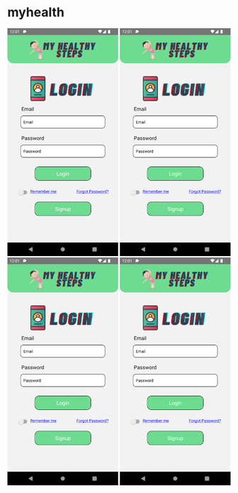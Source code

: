 # myhealth
<p align="center">
  <img src="Login.png" width="250" title="Login page">
  <img src="Login.png" width="250" title="Login page">
  <img src="Login.png" width="250" title="Login page">
  <img src="Login.png" width="250" title="Login page">
</p>
